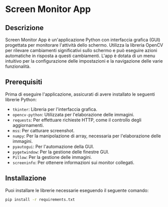 # Screen Monitor App

## Descrizione
Screen Monitor App è un'applicazione Python con interfaccia grafica (GUI) progettata per monitorare l'attività dello schermo. Utilizza la libreria OpenCV per rilevare cambiamenti significativi sullo schermo e può eseguire azioni automatiche in risposta a questi cambiamenti. L'app è dotata di un menu intuitivo per la configurazione delle impostazioni e la navigazione delle varie funzionalità.

## Prerequisiti
Prima di eseguire l'applicazione, assicurati di avere installato le seguenti librerie Python:

- `tkinter`: Libreria per l'interfaccia grafica.
- `opencv-python`: Utilizzata per l'elaborazione delle immagini.
- `requests`: Per effettuare richieste HTTP, come il controllo degli aggiornamenti.
- `mss`: Per catturare screenshot.
- `numpy`: Per la manipolazione di array, necessaria per l'elaborazione delle immagini.
- `pyautogui`: Per l'automazione della GUI.
- `pygetwindow`: Per la gestione delle finestre GUI.
- `Pillow`: Per la gestione delle immagini.
- `screeninfo`: Per ottenere informazioni sui monitor collegati.

## Installazione
Puoi installare le librerie necessarie eseguendo il seguente comando:

```bash
pip install -r requirements.txt
